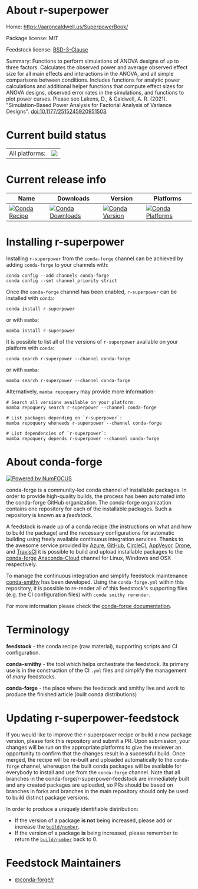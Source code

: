 About r-superpower
==================

Home: https://aaroncaldwell.us/SuperpowerBook/

Package license: MIT

Feedstock license: [BSD-3-Clause](https://github.com/conda-forge/r-superpower-feedstock/blob/main/LICENSE.txt)

Summary: Functions to perform simulations of ANOVA designs of up to three factors. Calculates the observed power and average observed effect size for all main effects and interactions in the ANOVA, and all simple comparisons between conditions. Includes functions for analytic power calculations and additional helper functions that compute effect sizes for ANOVA designs, observed error rates in the simulations, and functions to plot power curves. Please see Lakens, D., & Caldwell, A. R. (2021). "Simulation-Based Power Analysis for Factorial Analysis of Variance Designs". <doi:10.1177/2515245920951503>.

Current build status
====================


<table><tr><td>All platforms:</td>
    <td>
      <a href="https://dev.azure.com/conda-forge/feedstock-builds/_build/latest?definitionId=14344&branchName=main">
        <img src="https://dev.azure.com/conda-forge/feedstock-builds/_apis/build/status/r-superpower-feedstock?branchName=main">
      </a>
    </td>
  </tr>
</table>

Current release info
====================

| Name | Downloads | Version | Platforms |
| --- | --- | --- | --- |
| [![Conda Recipe](https://img.shields.io/badge/recipe-r--superpower-green.svg)](https://anaconda.org/conda-forge/r-superpower) | [![Conda Downloads](https://img.shields.io/conda/dn/conda-forge/r-superpower.svg)](https://anaconda.org/conda-forge/r-superpower) | [![Conda Version](https://img.shields.io/conda/vn/conda-forge/r-superpower.svg)](https://anaconda.org/conda-forge/r-superpower) | [![Conda Platforms](https://img.shields.io/conda/pn/conda-forge/r-superpower.svg)](https://anaconda.org/conda-forge/r-superpower) |

Installing r-superpower
=======================

Installing `r-superpower` from the `conda-forge` channel can be achieved by adding `conda-forge` to your channels with:

```
conda config --add channels conda-forge
conda config --set channel_priority strict
```

Once the `conda-forge` channel has been enabled, `r-superpower` can be installed with `conda`:

```
conda install r-superpower
```

or with `mamba`:

```
mamba install r-superpower
```

It is possible to list all of the versions of `r-superpower` available on your platform with `conda`:

```
conda search r-superpower --channel conda-forge
```

or with `mamba`:

```
mamba search r-superpower --channel conda-forge
```

Alternatively, `mamba repoquery` may provide more information:

```
# Search all versions available on your platform:
mamba repoquery search r-superpower --channel conda-forge

# List packages depending on `r-superpower`:
mamba repoquery whoneeds r-superpower --channel conda-forge

# List dependencies of `r-superpower`:
mamba repoquery depends r-superpower --channel conda-forge
```


About conda-forge
=================

[![Powered by
NumFOCUS](https://img.shields.io/badge/powered%20by-NumFOCUS-orange.svg?style=flat&colorA=E1523D&colorB=007D8A)](https://numfocus.org)

conda-forge is a community-led conda channel of installable packages.
In order to provide high-quality builds, the process has been automated into the
conda-forge GitHub organization. The conda-forge organization contains one repository
for each of the installable packages. Such a repository is known as a *feedstock*.

A feedstock is made up of a conda recipe (the instructions on what and how to build
the package) and the necessary configurations for automatic building using freely
available continuous integration services. Thanks to the awesome service provided by
[Azure](https://azure.microsoft.com/en-us/services/devops/), [GitHub](https://github.com/),
[CircleCI](https://circleci.com/), [AppVeyor](https://www.appveyor.com/),
[Drone](https://cloud.drone.io/welcome), and [TravisCI](https://travis-ci.com/)
it is possible to build and upload installable packages to the
[conda-forge](https://anaconda.org/conda-forge) [Anaconda-Cloud](https://anaconda.org/)
channel for Linux, Windows and OSX respectively.

To manage the continuous integration and simplify feedstock maintenance
[conda-smithy](https://github.com/conda-forge/conda-smithy) has been developed.
Using the ``conda-forge.yml`` within this repository, it is possible to re-render all of
this feedstock's supporting files (e.g. the CI configuration files) with ``conda smithy rerender``.

For more information please check the [conda-forge documentation](https://conda-forge.org/docs/).

Terminology
===========

**feedstock** - the conda recipe (raw material), supporting scripts and CI configuration.

**conda-smithy** - the tool which helps orchestrate the feedstock.
                   Its primary use is in the construction of the CI ``.yml`` files
                   and simplify the management of *many* feedstocks.

**conda-forge** - the place where the feedstock and smithy live and work to
                  produce the finished article (built conda distributions)


Updating r-superpower-feedstock
===============================

If you would like to improve the r-superpower recipe or build a new
package version, please fork this repository and submit a PR. Upon submission,
your changes will be run on the appropriate platforms to give the reviewer an
opportunity to confirm that the changes result in a successful build. Once
merged, the recipe will be re-built and uploaded automatically to the
`conda-forge` channel, whereupon the built conda packages will be available for
everybody to install and use from the `conda-forge` channel.
Note that all branches in the conda-forge/r-superpower-feedstock are
immediately built and any created packages are uploaded, so PRs should be based
on branches in forks and branches in the main repository should only be used to
build distinct package versions.

In order to produce a uniquely identifiable distribution:
 * If the version of a package **is not** being increased, please add or increase
   the [``build/number``](https://docs.conda.io/projects/conda-build/en/latest/resources/define-metadata.html#build-number-and-string).
 * If the version of a package **is** being increased, please remember to return
   the [``build/number``](https://docs.conda.io/projects/conda-build/en/latest/resources/define-metadata.html#build-number-and-string)
   back to 0.

Feedstock Maintainers
=====================

* [@conda-forge/r](https://github.com/conda-forge/r/)

